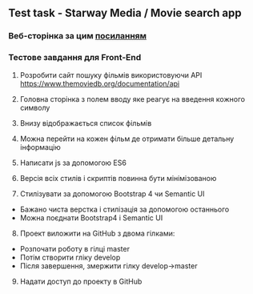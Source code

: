 ## Test task - Starway Media / Movie search app

### Веб-сторінка за цим [посиланням](https://starway-media.netlify.app/)

### Тестове завдання для Front-End

1. Розробити сайт пошуку фільмів використовуючи API https://www.themoviedb.org/documentation/api

2. Головна сторінка з полем вводу яке реагує на введення кожного символу

3. Внизу відображається список фільмів

4. Можна перейти на кожен фільм де отримати більше детальну інформацію

5. Написати js за допомогою ES6

6. Версія всіх стилів і скриптів повинна бути мінімізованою

7. Стилізувати за допомогою Bootstrap 4 чи Semantic UI
- Бажано чиста верстка і стилізація за допомогою останнього
- Можна поєднати Bootstrap4 і Semantic UI

8. Проект виложити на GitHub з двома гілками:
- Розпочати роботу в гілці master
- Потім створити гліку develop
- Після завершення, змержити гілку develop->master

9. Надати доступ до проекту в GitHub

